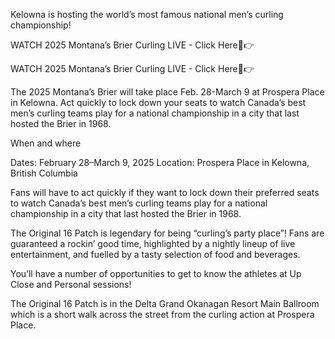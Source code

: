 Kelowna is hosting the world’s most famous national men’s curling championship!

WATCH 2025 Montana’s Brier Curling LIVE - Click Here🔴👉

WATCH 2025 Montana’s Brier Curling LIVE - Click Here🔴👉

The 2025 Montana’s Brier will take place Feb. 28-March 9 at Prospera Place in Kelowna. Act quickly to lock down your seats to watch Canada’s best men’s curling teams play for a national championship in a city that last hosted the Brier in 1968.

When and where

Dates: February 28–March 9, 2025 Location: Prospera Place in Kelowna, British Columbia

Fans will have to act quickly if they want to lock down their preferred seats to watch Canada’s best men’s curling teams play for a national championship in a city that last hosted the Brier in 1968.

The Original 16 Patch is legendary for being “curling’s party place”! Fans are guaranteed a rockin’ good time, highlighted by a nightly lineup of live entertainment, and fuelled by a tasty selection of food and beverages.

You’ll have a number of opportunities to get to know the athletes at Up Close and Personal sessions!

The Original 16 Patch is in the Delta Grand Okanagan Resort Main Ballroom which is a short walk across the street from the curling action at Prospera Place.
